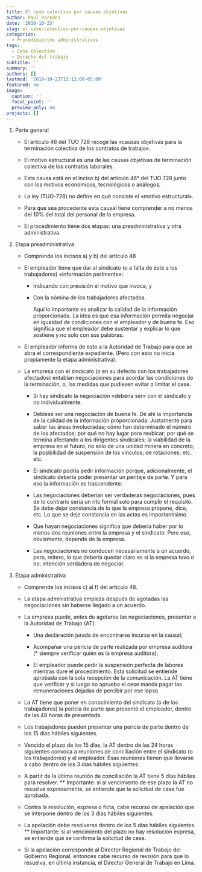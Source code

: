 ```yaml
---
title: El cese colectivo por causas objetivas
author: Paul Paredes
date: '2019-10-23'
slug: el-cese-colectivo-por-causas-objetivas
categories:
  - Procedimientos administrativos
tags:
  - Cese colectivo
  - Derecho del trabajo
subtitle: ''
summary: ''
authors: []
lastmod: '2019-10-23T12:12:08-05:00'
featured: no
image:
  caption: ''
  focal_point: ''
  preview_only: no
projects: []
---
```

1.  Parte general

    -   El artículo 46 del TUO 728 recoge las «causas objetivas para la terminación colectiva de los contratos de trabajo».

    -   El motivo estructural es una de las causas objetivas de terminación colectiva de los contratos laborales.

    -   Esta causa está en el inciso b) del artículo 46° del TUO 728 junto con los motivos económicos, tecnológicos o análogos.

    -   La ley (TUO-728) no define en qué consiste el «motivo estructural».

    -   Para que sea procedente esta causal tiene comprender a no menos del 10% del total del personal de la empresa.

    -   El procedimiento tiene dos etapas: una preadministrativa y otra administrativa.

2.  Etapa preadministrativa

    -   Comprende los incisos a) y b) del artículo 48

    -   El empleador tiene que dar al sindicato (o a falta de este a los trabajadores) «información pertinente»:

        -   Indicando con precisión el motivo que invoca, y

        -   Con la nómina de los trabajadores afectados.

            Aquí lo importante es analizar la calidad de la información proporcionada. La idea es que esa información permita negociar en igualdad de condiciones con el empleador y de buena fe. Eso significa que el empleador debe sustentar y explicar lo que sostiene y no solo con sus palabras.

    -   El empleador informa de esto a la Autoridad de Trabajo para que se abra el correspondiente expediente. (Pero con esto no inicia propiamente la etapa administrativa).

    -   La empresa con el sindicato (o en su defecto con los trabajadores afectados) entablan negociaciones para acordar las condiciones de la terminación, o, las medidas que pudiesen evitar o limitar el cese.

        -   Si hay sindicato la negociación «debería ser» con el sindicato y no individualmente.

        -   Debiese ser una negociación de buena fe. De ahí la importancia de la calidad de la información proporcionada. Justamente para saber las áreas involucradas; cómo han determinado el número de los afectados; por qué no hay lugar para reubicar; por qué se termina afectando a los dirigentes sindicales; la viabilidad de la empresa en el futuro, no solo de una unidad minera en concreto; la posibilidad de suspensión de los vínculos; de rotaciones; etc. etc.

        -   El sindicato podría pedir información porque, adicionalmente, el sindicato debería poder presentar un peritaje de parte. Y para eso la información es trascendente.

        -   Las negociaciones deberían ser verdaderas negociaciones, pues de lo contrario sería un rito formal solo para cumplir el requisito. Se debe dejar constancia de lo que la empresa propone, dice, etc. Lo que se deje constancia en las actas es importantísimo.

        -   Que hayan negociaciones significa que debería haber por lo menos dos reuniones entre la empresa y el sindicato. Pero eso, obviamente, depende de la empresa.

        -   Las negociaciones no conducen necesariamente a un acuerdo, pero, reitero, lo que debería quedar claro es si la empresa tuvo o no, intención verdadera de negociar.

3.  Etapa administrativa

    -   Comprende los incisos c) al f) del artículo 48.

    -   La etapa administrativa empieza después de agotadas las negociaciones sin haberse llegado a un acuerdo.

    -   La empresa puede, antes de agotarse las negociaciones, presentar a la Autoridad de Trabajo (AT):

        -   Una declaración jurada de encontrarse incursa en la causal;

        -   Acompañar una pericia de parte realizada por empresa auditora (* siempre verificar quién es la empresa auditora);

        -   El empleador puede pedir la suspensión perfecta de labores mientras dure el procedimiento. Esta solicitud se entiende aprobada con la sola recepción de la comunicación. La AT tiene que verificar y si luego no aprueba el cese manda pagar las remuneraciones dejadas de percibir por ese lapso.

    -   La AT tiene que poner en conocimiento del sindicato (o de los trabajadores) la pericia de parte que presentó el empleador, dentro de las 48 horas de presentada.

    -   Los trabajadores pueden presentar una pericia de parte dentro de los 15 días hábiles siguientes.

    -   Vencido el plazo de los 15 días, la AT dentro de las 24 horas siguientes convoca a reuniones de conciliación entre el sindicato (o los trabajadores) y el empleador. Esas reuniones tienen que llevarse a cabo dentro de los 3 días hábiles siguientes.

    -   A partir de la última reunión de conciliación la AT tiene 5 días hábiles para resolver. ** Importante: si al vencimiento de ese plazo la AT no resuelve expresamente, se entiende que la solicitud de cese fue aprobada.

    -   Contra la resolución, expresa o ficta, cabe recurso de apelación que se interpone dentro de los 3 días hábiles siguientes.

    -   La apelación debe resolverse dentro de los 5 días hábiles siguientes. ** Importante: si al vencimiento del plazo no hay resolución expresa, se entiende que se confirma la solicitud de cese.

    -   Si la apelación corresponde al Director Regional de Trabajo del Gobierno Regional, entonces cabe recurso de revisión para que lo resuelva, en última instancia, el Director General de Trabajo en Lima.
